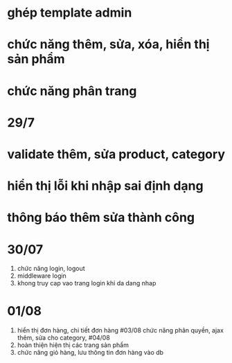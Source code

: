 # ghép template admin
# chức năng thêm, sửa, xóa, hiển thị sản phẩm
# chức năng phân trang 
# 29/7 
# validate thêm, sửa product, category 
# hiển thị lỗi khi nhập sai định dạng 
# thông báo thêm sửa thành công 
# 30/07
1. chức năng login, logout
2. middleware login
3. khong truy cap vao trang login khi da dang nhap
# 01/08
1. hiển thị đơn hàng, chi tiết đơn hàng
#03/08
chức năng phân quyền, ajax thêm, sửa cho category,
#04/08
1. hoàn thiện hiện thị các trang sản phẩm
2. chức năng giỏ hàng, lưu thông tin đơn hàng vào db
